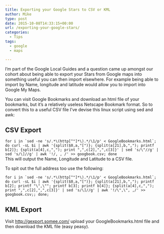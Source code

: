 ```yaml
---
title: Exporting your Google Stars to CSV or KML
author: Mike
type: post
date: 2015-10-08T14:33:15+00:00
url: /exporting-your-google-stars/
categories:
  - Tips
tags:
  - google
  - maps

---
```

I&#8217;m part of the Google Local Guides and a question came up amongst our cohort about being able to export your Stars from Google maps into something useful you can then import elsewhere. For example being able to import by Name, longitude and latitude would allow you to import into Google My Maps.

You can visit Google Bookmarks and download an html file of your bookmarks, but it&#8217;s a relatively useless Netscape Bookmark format. So to convert this to a useful CSV file I&#8217;ve devise this linux script using sed and awk:

## CSV Export

``for i in `sed -ne 's/.*\(http[^"]*\).*/\1/p' < GoogleBookmarks.html`; do curl -sL $i | awk '{split($0,a,"[")}; {split(a[21],b,","); printf b[2]}; {split(a[4],c,","); print ",",c[2],",",c[3]}' | sed 's/\"//g' | sed 's/\]//g' | awk '!/, , /' >> googbook.csv; done``  
This will output the Name, Longitude and Latitude to a CSV file.

To spit out the full address too use the following:

``for i in `sed -ne 's/.*\(http[^"]*\).*/\1/p' < GoogleBookmarks.html`; do curl -sL $i | awk '{split($0,a,"[")}; {split(a[21],b,","); printf b[2]; printf "\",\""; printf b[3]; printf b[4]}; {split(a[4],c,","); print ",",c[2],",",c[3]}' | sed 's/\]//g' | awk '!/\",\", ,/' >> googbook.csv;; done;``

## KML Export

Visit <a href="http://gexport.somee.com/" target="_blank" rel="noopener">http://gexport.somee.com/</a> upload your GoogleBookmarks.html file and then download the KML file (easy peasy).
